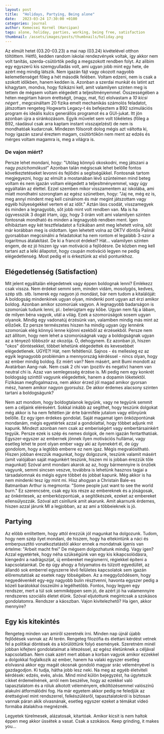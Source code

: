 ```yaml
---
layout: post
title:  "Holidays, Partying, Being alone"
date:   2023-03-24 17:30:00 +0100
categories: journal
author: Kemecsei Kornél (Harcipan)
tags: alone, holiday, parties, working, being free, satisfaction
thumbnail: /assets/images/posts/thumbnails/holiday.png
---
```


Az elmúlt hetet (03.20-03.23) a mai nap (03.24) kivételével otthon töltöttem. Hétfő, kedden random iskolai rendezvények voltak, így akkor nem volt tanítás, szerda-csütörtök pedig a megszokott rendben folyt. Az alibim egy egyszerű kis szemgyulladás volt, ami ugyan jobb mint egy hete, de azért még mindig látszik. Nem igazán fájt vagy okozott nagyobb kelemetlenséget főleg a hét második felében. Voltam edzeni, nem is csak a szokott időkben, hanem kedden is. Azonban a szerdai munkát és latint azt kihagytam, mondva, hogy fizikázni kell, amit valamilyen szinten meg is tettem de mégsem voltam elégedett a teljesítményemmel. Összességében a héten megírtam három érettségit, (magy, mat, fiz) elolvastam a <i>10 kicsi négert</i> , megcsináltam 20 fizika emelt mechanikás számolós feladatot, játszottam rengeteg Hogwarts Legacy-t és befejeztem a B92 szimulációs program és ideális kulcs generállós programot és a GUI-jukat. Itt jön azonban újra a siránkozásom. Egyik művelet sem volt tökéletes (főleg a B92, ráadásul csak arra kaptam instant visszajelzést) de nem is mondhatóak kudarcnak. Mindezen fölsorolt dolog mégis azt váltotta ki, hogy igazán szarul éreztem magam, csütörtökön nem ment az edzés és mérges voltam magamra is, meg a világra is. <h3>De vajon miért?</h3> Persze lehet mondani, hogy: "Utólag könnyű okoskodni, meg játszani a nagy <i>pszichomókust</i>" Azonban talán mégiscsak lehet belölle fontos következtetéseket levonni és fejlődni a segítségükkel.
Fontosnak tartom megjegyezni, hogy az elmúlt a mostanában lévő szünteimen mind beteg voltam és nem igazán voltam elégedett a teljesítményemmel, vagy úgy egyáltalán az élettel. Ezzel szemben mikor visszamentem az iskolába, ami miatt mondhatni szorongtam az egész szünetben, hogy: "Jaj ne, még ez is, meg annyi mindent meg kell csinálnom és már megint játszottam vagy egyéb hülyeségekkel vertem el az időt." Aztán láss csodát, visszamegyek és minden a legnagyobb, sőt jobb mint volt rendben van. Ma is ha úgyvesszük 3 dogát írtam, úgy, hogy 3 órám volt ami valamilyen szinten fontosnak mondható és minden a legnagyobb rendben ment. Igen elhibáztam egy két tesztfeladatot a fizikában amit meg lehetett volna, sőt már korábban meg is oldottam. Igen lehetett volna az OKTV döntős Palinál gyorsabban megcsinálni a feladatokat ha nem rontom el legalább 3-szor a logaritmus átalakítást. De ki a francot érdekel? Hát... valamilyen szinten engem, de ez jó hiszen így van motiváció a fejlődésre.  De közben meg kell tartani azt a lelki állapotot, hogy csupán motiváció legyen ne pedig elégedetlenség.
Most pedig el is érkeztünk az első pontunkhoz.

<h2>Elégedetlenség (Satisfaction)</h2>
Mit jelent egyáltalán elégedetnek vagy éppen boldognak lenni? Emlékezz csak vissza. Nem érdekel semmi sem, minden vidám, mosolygós, kedves, szép stb. stb. Ismerek egy nagyon jó mondást, bár nem tudom a kitalálóját: A boldogság mindenkinek ugyan olyan, mindenki pont ugyan azt érzi amikor boldog. Azonban amikor szomorúak vagyon. A legnagyobb badarságon is szomorúak tudunk lenni, pl.: belerúgtam egy kőbe. Ugyan nem fáj a lábam, de milyen béna vagyok, utál a világ. Ezek a szomorúságok sosem ugyan olyanok. Mindig egy vadonatúj érzésünk van, valamiben mindig más mint az előzőek. Ez persze természetes hiszen ha mindig ugyan úgy lennénk szomorúak elég könnyű lenne kijönni ezekből az érzésekből. Persze nem azt állítom, hogy nem lehet a szomorúságnak vagy a boldogságnak ugyan az a tényező többször az okozója. Ó, dehogynem. Ez azonban jó, hiszen "okos" döntésekkel, többet lehetünk elégedettek és kevesebbet elégedetlenek.
UGYE?!
Hát, nem feltétlenül. Sajnos - és mellesleg ez az egyik legnagyobb problémám a mennyország kérdéssel - nincs olyan, hogy az ember mindig boldog. Ez miért van? Nem másért, amit Bumi mondott az Avatárban Aang-nak. Nem csak 2 chi van (pozitív és negatív) hanem van neutral chi is. Azaz van semlegesség érzése is. Mi pedig nem egy konkrét boldogság szinttől vagyunk elégedettek, hanem a dopamin löketektől. Fizikásan megfogalmazva, nem akkor érzed jól magad amikor gyorsan mész, hanem amikor nagyon gyorsulsz.
De akkor érdemes alacsony szinten tartani a boldogságunk?

Nem azt mondom, hogy boldogtalanok legyünk, vagy ne tegyünk semmit sem a céljaink eléréséért. Sokkal inkább az segíthet, hogy teszünk dolgokat még akkor is ha nem feltétlen jár érte bármiféle jutalom vagy előnyünk belölle. Ez egy igen érdekes gondolat. Saját magamat igen önközpontúnak mondanám, mégis egyetértek azzal a gondolattal, hogy többet adjunk mit kapunk. Mindezt azonban nem csak az emberiségért vagy embertársainkért tegyük. Persze ezek is szép és nemes dolgok, de nem igazán fentarthatóak. Egyszer-egyszer az embernek jönnek ilyen motivációs hullámai, vagy esetleg lehet te pont olyan ember vagy aki az ilyenekért él, de úgy gondolom, hogy a legtöbb emberre ez nem igaz. Mégis megvalósítható. Hiszen jobban érezzük magunkat, hogy dolgozunk, teszünk valamit másért (amit valójában saját magunkért teszünk, hiszen mi is jobban érezzük tőle magunkat) Szóval amit mondani akarok az az, hogy bármennyire is önzőek vagyunk, semmi sincsen veszve, továbbra is lehetünk hasznos tagjai a társadalomnak és mégis egyre többet és jobbat kapunk. Még akkor is ha nem mindenki tesz így mint mi. Hisz ahogyan a Christain Bale-es Batmanban Arthur is megmonta: "Some people just want to see the world burn." Ez szerencsére, csak egy kis része az embereknek és a jóságosak, az önkéntesek, az emberközpontúak, a segítőkészek, ezeket az embereket ellensúlyozzák.
Szóval azt csinllunk amit akarunk. Amit akarnunk érdemes, hiszen azzal járunk MI a legjobban, az az ami a többeieknek is jó.

<h2>Partying</h2>
Az elöbb említettem, hogy attól érezzük jól magunkat ha dolgozunk. Tudom, hogy nem szép ilyet mondani, de hiszem, hogy ha eltekintünk a náci és emberpusztító vonatkoztatástól akkor ennek a mondatnak igenis van értelme: "Arbeit macht frei"
De mégsem dolgozhatunk mindig. Vagy igen?
Azzal egyetértek, hogy néha szükségünk van egy kis kikapcsolódásra, kiengedni a nadrágszíjat, új embereket megismerni, régiekkel építeni a kapcsolatainkat. De ép úgy ahogy a folyamatos és túlzott egyedüllét, az állandó sok emberrel egyszerre lévő felületes kapcsolatok sem igazán előremutatóak az esetek nagy töbségében. Az a meggyőződésem, hogy negyedévenkét egy-egy nagyobb bulin résztvenni, havonta egyszer pedig a közeli barátokkal összeülni a legélhetőbb. Fontos, hogy legyen egy rendszer, mert a túl sok semmiképpen sem jó, de azért jó ha valamennyire rendszeres szociális életet élünk. Szóval eljutottunk megintcsak a szokásos gondolatomra. 
Rendszer a káoszban. Vajon kivitelezhető? Ha igen, akkor mennyire?


<h2>Egy kis kitekintés</h2>
Rengeteg minden van amiről szeretnék írni. Minden nap újnál újabb fejlődések vannak az AI terén. Rengeteg filozófia és élettani kérdést vetnek fel a politikai döntések és a körülöttünk folyó események. Szeretném minél jobban kifejteni gondolataimat a létezéssel, az egész életünknek a céljával kapcsolatban. Nem csak azért mert abban a korban vagyok amikor ezzekkel a dolgokkal foglalkozik az ember, hanem ha valaki egyszer esetleg elolvasná akkor egy magát okosnak gondoló magyar srác véleményével is gazdagodjon. Ki tudja, hátha jobb lesz neki. Na meg az egyéb életviteli kérdések: edzés, evés, alvás. Mind mind külön bejegyzést, ha úgytetszik cikket érdemelnének, arról nem beszélve, hogy az ezekkel való tapasztalatom és a róluk alkotott véleményem, elköltözésemmel valószínű alakulni átformálódni fog. Ha már egyetem akkor pedig ne feledjük az érettségivel mint rendszerrel, felkészülésről, tapasztalatokról is biztosan vannak páran akik olvasnának, esetleg egyszer ezeket a témákat videó formába átalakítva megnéznék.

Legyetek türelmesek, alázatosak, kitartóak. Amikor kicsit is nem haltok éppen meg akkor üssétek a vasat. Csak a szokásos. Keep grinding, it makes you...